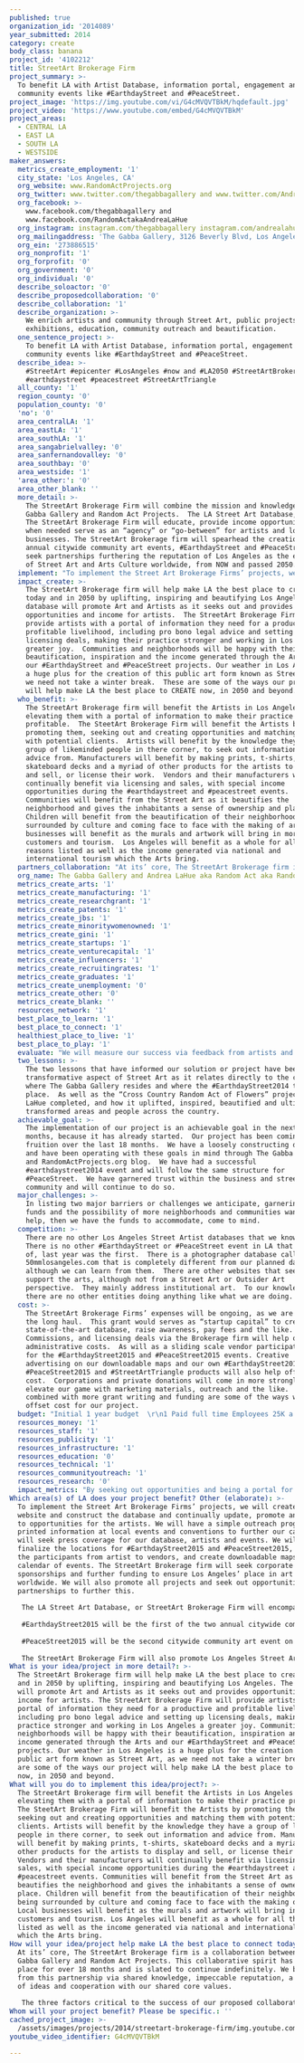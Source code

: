 ```yaml
---
published: true
organization_id: '2014089'
year_submitted: 2014
category: create
body_class: banana
project_id: '4102212'
title: StreetArt Brokerage Firm
project_summary: >-
  To benefit LA with Artist Database, information portal, engagement and
  community events like #EarthdayStreet and #PeaceStreet.
project_image: 'https://img.youtube.com/vi/G4cMVQVTBkM/hqdefault.jpg'
project_video: 'https://www.youtube.com/embed/G4cMVQVTBkM'
project_areas:
  - CENTRAL LA
  - EAST LA
  - SOUTH LA
  - WESTSIDE
maker_answers:
  metrics_create_employment: '1'
  city_state: 'Los Angeles, CA'
  org_website: www.RandomActProjects.org
  org_twitter: www.twitter.com/thegabbagallery and www.twitter.com/AndreaLaHue
  org_facebook: >-
    www.facebook.com/thegabbagallery and
    www.facebook.com/RandomActakaAndreaLaHue
  org_instagram: instagram.com/thegabbagallery instagram.com/andrealahue
  org_mailingaddress: 'The Gabba Gallery, 3126 Beverly Blvd, Los Angeles CA 90057'
  org_ein: '273886515'
  org_nonprofit: '1'
  org_forprofit: '0'
  org_government: '0'
  org_individual: '0'
  describe_soloactor: '0'
  describe_proposedcollaboration: '0'
  describe_collaboration: '1'
  describe_organization: >-
    We enrich artists and community through Street Art, public projects,
    exhibitions, education, community outreach and beautification.
  one_sentence_project: >-
    To benefit LA with Artist Database, information portal, engagement and
    community events like #EarthdayStreet and #PeaceStreet.
  describe_idea: >-
    #StreetArt #epicenter #LosAngeles #now and #LA2050 #StreetArtBrokerageFirm
    #earthdaystreet #peacestreet #StreetArtTriangle
  all_county: '1'
  region_county: '0'
  population_county: '0'
  'no': '0'
  area_centralLA: '1'
  area_eastLA: '1'
  area_southLA: '1'
  area_sangabrielvalley: '0'
  area_sanfernandovalley: '0'
  area_southbay: '0'
  area_westside: '1'
  'area_other:': '0'
  area_other_blank: ''
  more_detail: >-
    The StreetArt Brokerage Firm will combine the mission and knowledge of The
    Gabba Gallery and Random Act Projects.  The LA Street Art Database, known as
    The StreetArt Brokerage Firm will educate, provide income opportunities and
    when needed serve as an “agency” or “go-between” for artists and local
    businesses. The StreetArt Brokerage firm will spearhead the creation of two
    annual citywide community art events, #EarthdayStreet and #PeaceStreet and
    seek partnerships furthering the reputation of Los Angeles as the epicenter
    of Street Art and Arts Culture worldwide, from NOW and passed 2050.
  implement: "To implement the Street Art Brokerage Firms’ projects, we will create a website and construct the database and continually update, promote and respond to opportunities for the artists.  We will have a simple outreach program, with printed information at local events and conventions to further our cause.  We will seek press coverage for our database, artists and events. We will finalize the locations for #EarthdayStreet2015 and #PeaceStreet2015, organize the participants from artist to vendors, and create downloadable maps and a calendar of events.  The StreetArt Brokerage firm will seek corporate sponsorships and further funding to ensure Los Angeles’ place in art culture worldwide. We will also promote all projects and seek out opportunities and partnerships to further this.\r\n\r\nThe LA Street Art Database, or StreetArt Brokerage Firm will encompass all Los Angeles Street Artists with a page for each and example of their work. Interested parties will be able to contact The StreetArt Brokerage Firm for information, public relations and income opportunities for the artist.  The artist will be able to access opportunities and information to benefit their practice and livelihood, including business and legal advice.\r\n\r\n#EarthdayStreet2015 will be the first of the two annual citywide community art events on April 18th and 19th following in the footsteps of #EarthdayStreet2014. Artist will be creating earth inspired work in public spaces.  The community will be able to enjoy the making of this work via a downloadable map and calendar of events.  Three main locations will be established with all the arts represented in their celebratory earth based creations and a street fair atmosphere with all participants focused on Earth Day.\r\n\r\n#PeaceStreet2015 will be the second citywide community art event on September 19th and 20th celebrating World Peace Day.  This event will be much like #EarthdayStreet, with all the participants focused on their vision and experience of Peace.  \r\n\r\nThe StreetArt Brokerage Firm will also promote Los Angeles Street Art and Art Culture worldwide and will look to partner with projects which further promote Los Angeles as a Street Art and Art Cultural epicenter, such as The Water Tank Project in New York, the national and international participation in #EarthdayStreet2015 and #PeaceStreet2015, as well as  Los Angeles being the main hub of the planned #StreetArtTriangle, and the like.\r\n"
  impact_create: >-
    The StreetArt Brokerage firm will help make LA the best place to create
    today and in 2050 by uplifting, inspiring and beautifying Los Angeles.   The
    database will promote Art and Artists as it seeks out and provides
    opportunities and income for artists.  The StreetArt Brokerage Firm will
    provide artists with a portal of information they need for a productive and
    profitable livelihood, including pro bono legal advice and setting up
    licensing deals, making their practice stronger and working in Los Angeles a
    greater joy.  Communities and neighborhoods will be happy with their
    beautification, inspiration and the income generated through the Arts and
    our #EarthdayStreet and #PeaceStreet projects. Our weather in Los Angeles is
    a huge plus for the creation of this public art form known as Street Art, as
    we need not take a winter break.  These are some of the ways our project
    will help make LA the best place to CREATE now, in 2050 and beyond.
  who_benefit: >-
    The StreetArt Brokerage firm will benefit the Artists in Los Angeles by
    elevating them with a portal of information to make their practice
    profitable.  The SteetArt Brokerage Firm will benefit the Artists by
    promoting them, seeking out and creating opportunities and matching them
    with potential clients.  Artists will benefit by the knowledge they have a
    group of likeminded people in there corner, to seek out information and
    advice from. Manufacturers will benefit by making prints, t-shirts,
    skateboard decks and a myriad of other products for the artists to display
    and sell, or license their work.  Vendors and their manufacturers will
    continually benefit via licensing and sales, with special income
    opportunities during the #earthdaystreet and #peacestreet events. 
    Communities will benefit from the Street Art as it beautifies the
    neighborhood and gives the inhabitants a sense of ownership and place. 
    Children will benefit from the beautification of their neighborhoods, being
    surrounded by culture and coming face to face with the making of art.  Local
    businesses will benefit as the murals and artwork will bring in more
    customers and tourism.  Los Angeles will benefit as a whole for all the
    reasons listed as well as the income generated via national and
    international tourism which the Arts bring.
  partners_collaboration: "At its’ core, The StreetArt Brokerage firm is a collaboration between The Gabba Gallery and Random Act Projects.  This collaborative spirit has been in place for over 18 months and is slated to continue indefinitely.  We benefit from this partnership via shared knowledge, impeccable reputation, a free flow of ideas and cooperation with our shared core values. \r\n\r\nThe three factors critical to the success of our proposed collaboration are our core values and mission, our shared knowledge and free flow of ideas and our impeccable reputations and integrity as human beings and art and community advocates.\r\n"
  org_name: The Gabba Gallery and Andrea LaHue aka Random Act aka Random Act Projects
  metrics_create_arts: '1'
  metrics_create_manufacturing: '1'
  metrics_create_researchgrant: '1'
  metrics_create_patents: '1'
  metrics_create_jbs: '1'
  metrics_create_minoritywomenowned: '1'
  metrics_create_gini: '1'
  metrics_create_startups: '1'
  metrics_create_venturecapital: '1'
  metrics_create_influencers: '1'
  metrics_create_recruitingrates: '1'
  metrics_create_graduates: '1'
  metrics_create_unemployment: '0'
  metrics_create_other: '0'
  metrics_create_blank: ''
  resources_network: '1'
  best_place_to_learn: '1'
  best_place_to_connect: '1'
  healthiest_place_to_live: '1'
  best_place_to_play: '1'
  evaluate: "We will measure our success via feedback from artists and community, such as the Certificate of Recognition from City of Los Angeles District 13 Councilmember, Mitch O’Farrell for The Gabba Galleries cultural impact on the community.  \r\nWe will include the Employment in creative industries metrics via the income opportunities we help provide for our artists.  The Concentration of manufacturing activity in LA via the products created and licensed by our artists, will be measured.  Further, the measures of cultural and global economic influence (“soft power”) (Dream Metric) will be measured via the rise in income for the communities where our artists create, and Los Angeles’ rise in international Street Art tourism.  Hit’s on our websites and downloads of maps for our events will be a good indicator as well.\r\n"
  two_lessons: >-
    The two lessons that have informed our solution or project have been the
    transformative aspect of Street Art as it relates directly to the community
    where The Gabba Gallery resides and where the #EarthdayStreet2014 took
    place.  As well as the “Cross Country Random Act of Flowers” project Andrea
    LaHue completed, and how it uplifted, inspired, beautified and ultimately
    transformed areas and people across the country.
  achievable_goal: >-
    The implementation of our project is an achievable goal in the next twelve
    months, because it has already started.  Our project has been coming into
    fruition over the last 18 months.  We have a loosely constructing database
    and have been operating with these goals in mind through The Gabba Gallery
    and RandomActProjects.org blog.  We have had a successful
    #earthdaystreet2014 event and will follow the same structure for
    #PeaceStreet.  We have garnered trust within the business and street art
    community and will continue to do so.
  major_challenges: >-
    In listing two major barriers or challenges we anticipate, garnering more
    funds and the possibility of more neighborhoods and communities wanting our
    help, then we have the funds to accommodate, come to mind. 
  competition: >-
    There are no other Los Angeles Street Artist databases that we know of. 
    There is no other #EarthdayStreet or #PeaceStreet event in LA that we know
    of, last year was the first.  There is a photographer database called
    50mmlosangeles.com that is completely different from our planned database,
    although we can learn from them.  There are other websites that seek to
    support the arts, although not from a Street Art or Outsider Art
    perspective.  They mainly address institutional art.  To our knowledge,
    there are no other entities doing anything like what we are doing.
  cost: >-
    The StreetArt Brokerage Firms’ expenses will be ongoing, as we are in it for
    the long haul.  This grant would serves as “startup capital” to create a
    state-of-the-art database, raise awareness, pay fees and the like. 
    Commissions, and licensing deals via the Brokerage firm will help offset the
    administrative costs.  As will as a sliding scale vendor participation fee
    for the #EarthdayStreet2015 and #PeaceStreet2015 events. Creative
    advertising on our downloadable maps and our own #EarthdayStreet2015,
    #PeaceStreet2015 and #StreetArtTriangle products will also help offset
    cost.  Corporations and private donations will come in more strongly as we
    elevate our game with marketing materials, outreach and the like.  These
    combined with more grant writing and funding are some of the ways we will
    offset cost for our project. 
  budget: "Initial 1 year budget  \r\n1 Paid full time Employees 25K a year – 25K\r\nIndependent contractors for projects- 25K\r\nOffice space and supplies:  internet and communication for 1 year 12K-15K\r\nSupplies, licensing, legal, for 2 projects for 1 year –   \r\n(Supplies – Paint / Lifts / graphic design / etc.  Licensing – Art / Images, and Graphic Design) $12-15K\r\nArtist payments and funding $10-20K\r\nIncidentals $5K\r\n"
  resources_money: '1'
  resources_staff: '1'
  resources_publicity: '1'
  resources_infrastructure: '1'
  resources_education: '0'
  resources_technical: '1'
  resources_communityoutreach: '1'
  resources_research: '0'
  impact_metrics: "By seeking out opportunities and being a portal for those seeking to license, buy or partner with Art at its’ foundation, artist will be able to make a living via three types of income, earned, portfolio and passive.  Our planned events, #EarthdayStreet and #PeaceStreet as well as our continued promotion of Los Angeles as the Street Art and Art Culture capital of the world, will also positively address Employment in creative industries.\r\n\r\nAs we have seen throughout Los Angeles in the last 4 years, Art brings more art and creates community.  Where there is public art, coffee houses, restaurants and stores benefit and often create their own little art galleries within their walls, often beyond.\r\nSeeking opportunities for artists, manufacturers will benefit by making prints, t-shirts, skateboard decks and a myriad of other products for the artists to display and sell, or license their work. Vendors and their manufacturers will continually benefit via licensing and sales, with special income opportunities during projects like #earthdaystreet and #peacestreet events.\r\n\r\nEngaged in and support those of our artists in further funding and partnerships to hold Los Angeles as the epicenter for StreetArt and Art Culture nationwide.\r\n\r\nJobs per capita will be addressed via opportunity outreach, the scheduled #EarthdayStreet and #PeaceStreet events and the aforementioned manufacturing.\r\n\r\nIncome Equality: We create income for artists and negotiate on their behalf with corporations.  We elevate the artists and art form across the board, and have seen how low income neighborhoods will benefit from the art in their community. \r\n \r\nIndividuals will experience public art in places generally neglected, where the rents are low and be inspired to start their business in these neighborhoods, as the community revitalizes.\r\n\r\nWe continue to elevate Los Angeles as the epicenter of Street Art and Art Culture.  International tourism via Street Art is on the rise worldwide.  This will be enhanced by the #EarthdayStreet, #PeaceStreet and #StreetArtTriangle projects as well as the partnerships we will seek to maintain Los Angeles as the place to experience this public art form.\r\n\r\nAs Youth in Los Angeles experience StreetArt as Art of their generation, they look to spend their college years in the epicenter of this Art Form.\r\n\r\nThe uplifting, inspiration and beautification of low income neighborhoods will allow entrepreneurship and good will to flourish, creating opportunity.\r\n\r\n"
Which area(s) of LA does your project benefit? Other (elaborate): >-
  To implement the Street Art Brokerage Firms’ projects, we will create a
  website and construct the database and continually update, promote and respond
  to opportunities for the artists. We will have a simple outreach program, with
  printed information at local events and conventions to further our cause. We
  will seek press coverage for our database, artists and events. We will
  finalize the locations for #EarthdayStreet2015 and #PeaceStreet2015, organize
  the participants from artist to vendors, and create downloadable maps and a
  calendar of events. The StreetArt Brokerage firm will seek corporate
  sponsorships and further funding to ensure Los Angeles’ place in art culture
  worldwide. We will also promote all projects and seek out opportunities and
  partnerships to further this.
   
   The LA Street Art Database, or StreetArt Brokerage Firm will encompass all Los Angeles Street Artists with a page for each and example of their work. Interested parties will be able to contact The StreetArt Brokerage Firm for information, public relations and income opportunities for the artist. The artist will be able to access opportunities and information to benefit their practice and livelihood, including business and legal advice.
   
   #EarthdayStreet2015 will be the first of the two annual citywide community art events on April 18th and 19th following in the footsteps of #EarthdayStreet2014. Artist will be creating earth inspired work in public spaces. The community will be able to enjoy the making of this work via a downloadable map and calendar of events. Three main locations will be established with all the arts represented in their celebratory earth based creations and a street fair atmosphere with all participants focused on Earth Day.
   
   #PeaceStreet2015 will be the second citywide community art event on September 19th and 20th celebrating World Peace Day. This event will be much like #EarthdayStreet, with all the participants focused on their vision and experience of Peace. 
   
   The StreetArt Brokerage Firm will also promote Los Angeles Street Art and Art Culture worldwide and will look to partner with projects which further promote Los Angeles as a Street Art and Art Cultural epicenter, such as The Water Tank Project in New York, the national and international participation in #EarthdayStreet2015 and #PeaceStreet2015, as well as Los Angeles being the main hub of the planned #StreetArtTriangle, and the like.
What is your idea/project in more detail?: >-
  The StreetArt Brokerage firm will help make LA the best place to create today
  and in 2050 by uplifting, inspiring and beautifying Los Angeles. The database
  will promote Art and Artists as it seeks out and provides opportunities and
  income for artists. The StreetArt Brokerage Firm will provide artists with a
  portal of information they need for a productive and profitable livelihood,
  including pro bono legal advice and setting up licensing deals, making their
  practice stronger and working in Los Angeles a greater joy. Communities and
  neighborhoods will be happy with their beautification, inspiration and the
  income generated through the Arts and our #EarthdayStreet and #PeaceStreet
  projects. Our weather in Los Angeles is a huge plus for the creation of this
  public art form known as Street Art, as we need not take a winter break. These
  are some of the ways our project will help make LA the best place to CREATE
  now, in 2050 and beyond.
What will you do to implement this idea/project?: >-
  The StreetArt Brokerage firm will benefit the Artists in Los Angeles by
  elevating them with a portal of information to make their practice profitable.
  The SteetArt Brokerage Firm will benefit the Artists by promoting them,
  seeking out and creating opportunities and matching them with potential
  clients. Artists will benefit by the knowledge they have a group of likeminded
  people in there corner, to seek out information and advice from. Manufacturers
  will benefit by making prints, t-shirts, skateboard decks and a myriad of
  other products for the artists to display and sell, or license their work.
  Vendors and their manufacturers will continually benefit via licensing and
  sales, with special income opportunities during the #earthdaystreet and
  #peacestreet events. Communities will benefit from the Street Art as it
  beautifies the neighborhood and gives the inhabitants a sense of ownership and
  place. Children will benefit from the beautification of their neighborhoods,
  being surrounded by culture and coming face to face with the making of art.
  Local businesses will benefit as the murals and artwork will bring in more
  customers and tourism. Los Angeles will benefit as a whole for all the reasons
  listed as well as the income generated via national and international tourism
  which the Arts bring.
How will your idea/project help make LA the best place to connect today? In LA2050?: >-
  At its’ core, The StreetArt Brokerage firm is a collaboration between The
  Gabba Gallery and Random Act Projects. This collaborative spirit has been in
  place for over 18 months and is slated to continue indefinitely. We benefit
  from this partnership via shared knowledge, impeccable reputation, a free flow
  of ideas and cooperation with our shared core values. 
   
   The three factors critical to the success of our proposed collaboration are our core values and mission, our shared knowledge and free flow of ideas and our impeccable reputations and integrity as human beings and art and community advocates.
Whom will your project benefit? Please be specific.: ''
cached_project_image: >-
  /assets/images/projects/2014/streetart-brokerage-firm/img.youtube.com/vi/G4cMVQVTBkM/hqdefault.jpg
youtube_video_identifier: G4cMVQVTBkM

---
```

